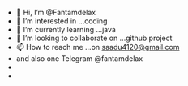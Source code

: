 - 👋 Hi, I’m @Fantamdelax
- 👀 I’m interested in ...coding 
- 🌱 I’m currently learning ...java
- 💞️ I’m looking to collaborate on ...github project
- 📫 How to reach me ...on saadu4120@gmail.com
-    and also one Telegram @fantamdelax
- 
-    
<!---
Fantamdelax/Fantamdelax is a ✨ special ✨ repository because its `README.md` (this file) appears on your GitHub profile.
You can click the Preview link to take a look at your changes.
--->
